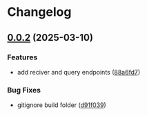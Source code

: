 # Changelog

## [0.0.2](https://github.com/odigos-io/simple-trace-db/compare/simple-trace-db-v0.0.1...simple-trace-db-v0.0.2) (2025-03-10)


### Features

* add reciver and query endpoints ([88a6fd7](https://github.com/odigos-io/simple-trace-db/commit/88a6fd75ab40a18181080d5ef6bda0d563aa7d2d))


### Bug Fixes

* gitignore build folder ([d91f039](https://github.com/odigos-io/simple-trace-db/commit/d91f0390ddccee1e347d431b70d111008a0e6cde))
